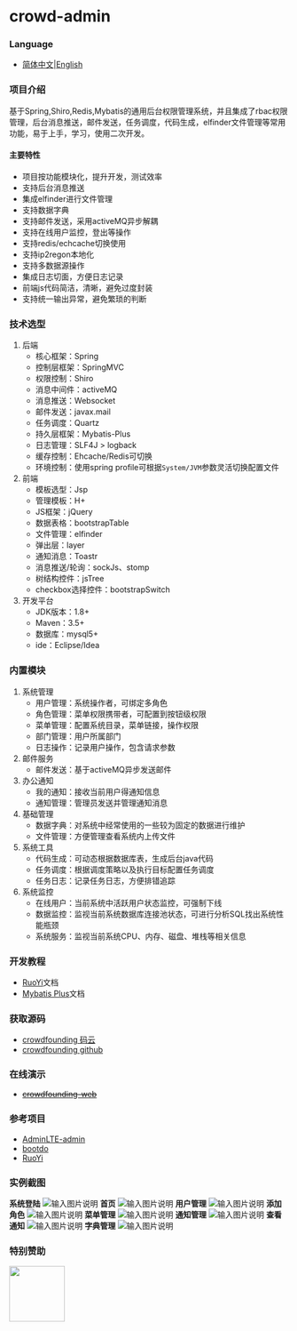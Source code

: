 # crowd-admin

### Language
- [简体中文](README_zh.md)|[English](README_en.md)

### 项目介绍
基于Spring,Shiro,Redis,Mybatis的通用后台权限管理系统，并且集成了rbac权限管理，后台消息推送，邮件发送，任务调度，代码生成，elfinder文件管理等常用功能，易于上手，学习，使用二次开发。

#### 主要特性
- 项目按功能模块化，提升开发，测试效率
- 支持后台消息推送
- 集成elfinder进行文件管理
- 支持数据字典
- 支持邮件发送，采用activeMQ异步解耦
- 支持在线用户监控，登出等操作
- 支持redis/echcache切换使用
- 支持ip2regon本地化
- 支持多数据源操作
- 集成日志切面，方便日志记录
- 前端js代码简洁，清晰，避免过度封装
- 支持统一输出异常，避免繁琐的判断

### 技术选型
1. 后端
    - 核心框架：Spring
    - 控制层框架：SpringMVC
    - 权限控制：Shiro
    - 消息中间件：activeMQ
    - 消息推送：Websocket
    - 邮件发送：javax.mail
    - 任务调度：Quartz
    - 持久层框架：Mybatis-Plus
    - 日志管理：SLF4J > logback
    - 缓存控制：Ehcache/Redis可切换
    - 环境控制：使用spring profile可根据`System/JVM`参数灵活切换配置文件
2. 前端
    - 模板选型：Jsp
    - 管理模板：H+
    - JS框架：jQuery
    - 数据表格：bootstrapTable
    - 文件管理：elfinder
    - 弹出层：layer
    - 通知消息：Toastr
    - 消息推送/轮询：sockJs、stomp
    - 树结构控件：jsTree
    - checkbox选择控件：bootstrapSwitch
3. 开发平台
    - JDK版本：1.8+
    - Maven：3.5+
    - 数据库：mysql5+
    - ide：Eclipse/Idea

### 内置模块
1. 系统管理
    - 用户管理：系统操作者，可绑定多角色
    - 角色管理：菜单权限携带者，可配置到按钮级权限
    - 菜单管理：配置系统目录，菜单链接，操作权限
    - 部门管理：用户所属部门
    - 日志操作：记录用户操作，包含请求参数
2. 邮件服务
    - 邮件发送：基于activeMQ异步发送邮件
3. 办公通知
    - 我的通知：接收当前用户得通知信息
    - 通知管理：管理员发送并管理通知消息
4. 基础管理
    - 数据字典：对系统中经常使用的一些较为固定的数据进行维护
    - 文件管理：方便管理查看系统内上传文件
5. 系统工具
    - 代码生成：可动态根据数据库表，生成后台java代码
    - 任务调度：根据调度策略以及执行目标配置任务调度
    - 任务日志：记录任务日志，方便排错追踪
6. 系统监控
    - 在线用户：当前系统中活跃用户状态监控，可强制下线
    - 数据监控：监视当前系统数据库连接池状态，可进行分析SQL找出系统性能瓶颈
    - 系统服务：监视当前系统CPU、内存、磁盘、堆栈等相关信息


### 开发教程
- [RuoYi](https://gitee.com/y_project/RuoYi)文档
- [Mybatis Plus](https://mp.baomidou.com/guide)文档

### 获取源码
- [crowdfounding 码云](https://gitee.com/wayn111/crowdfounding)
- [crowdfounding github](https://github.com/wayn111/crowdfounding)

### 在线演示
- <a href="http://wayn.xin" target="_blank">~~crowdfounding-web~~</a>

### 参考项目
- [AdminLTE-admin](https://gitee.com/zhougaojun/KangarooAdmin/tree/master)
- [bootdo](https://gitee.com/lcg0124/bootdo)
- [RuoYi](https://gitee.com/y_project/RuoYi)

### 实例截图
__系统登陆__
![输入图片说明](./crowdfounding-web/crowdfounding-img/系统登陆.png "系统登陆.png")
__首页__
![输入图片说明](./crowdfounding-web/crowdfounding-img/首页.png "首页.png")
__用户管理__
![输入图片说明](./crowdfounding-web/crowdfounding-img/用户管理.png "用户管理.png")
__添加角色__
![输入图片说明](./crowdfounding-web/crowdfounding-img/添加角色.png "添加角色.png")
__菜单管理__
![输入图片说明](./crowdfounding-web/crowdfounding-img/菜单管理.png "菜单管理.png")
__通知管理__
![输入图片说明](./crowdfounding-web/crowdfounding-img/通知管理.png "通知管理.png")
__查看通知__
![输入图片说明](./crowdfounding-web/crowdfounding-img/查看通知.png "查看通知.png")
__字典管理__
![输入图片说明](./crowdfounding-web/crowdfounding-img/字典管理.png "字典管理.png")

### 特别赞助
<a href="https://www.jetbrains.com/" target="_blank">
<img src="./crowdfounding-web/crowdfounding-img/jetbrains.png" width="100px"></a>
